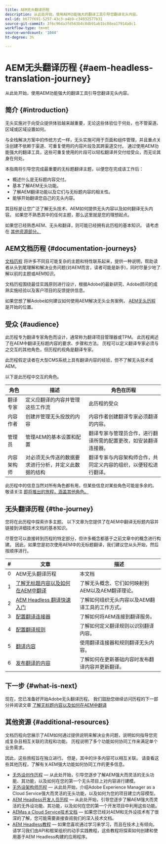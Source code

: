 ```yaml
---
title: AEM无头翻译历程
description: 从此处开始，使用AEM功能强大的翻译工具引导您翻译无头内容。
exl-id: b677f691-5257-43c3-a4b9-c34932577b31
source-git-commit: 3f6c96da3fd563b4c8db91ab1bc08ea17914a8c1
workflow-type: tm+mt
source-wordcount: '1044'
ht-degree: 3%

---
```


# AEM无头翻译历程 {#aem-headless-translation-journey}

从此处开始，使用AEM功能强大的翻译工具引导您翻译无头内容。

## 简介 {#introduction}

无头实施对于向受众提供体验越来越重要，无论这些体验位于何处，也不管渠道、区域或区域设置如何。

与全栈解决方案中的传统方式一样，无头实施可用于页面和组件管理，并且重点关注创建不依赖于渠道、可重复使用的内容片段及其跨渠道交付。 通过使用AEM功能强大的翻译工具，这些可重复使用的片段可以轻松翻译并交付给受众，而无论其身在何处。

本指南将引导您完成最重要的无标题翻译主题，以便您在完成该工作后：

* 概述什么是无标题内容交付。
* 基本了解AEM无头功能。
* 了解AEM翻译功能以及它们与无标题内容的相关性。
* 能够开始翻译您自己的无头内容。

其目标是让您广泛了解无头技术、AEM如何提供无头内容以及如何翻译无头内容。 如果您不熟悉其中的任何主题，那么这里就是您的理想起点。

如果您已经熟悉AEM、无头和翻译，则可能已经拥有此历程的基本知识。 请考虑在 [其他资源部分。](#additional-resources)

## AEM文档历程 {#documentation-journeys}

[文档历程](/help/journey-documentation/documentation-journeys.md) 将许多不同且可能复杂的主题和特性联系起来，提供一种说明，帮助读者从头到尾理解和解决业务问题(对AEM而言，读者可能是新手)，同时尽量少地了解以前的主题或AEM知识。

文档历程围绕最佳实践原则进行设计，根据Adobe的最新研究、Adobe顾问的成熟实施经验以及客户项目的反馈提供信息。

如果您想了解Adobe如何建议如何使用AEM解决无头业务案例， [AEM无头历程](/help/journey-documentation/documentation-journeys.md) 是开始的位置。

## 受众 {#audience}

此历程专为翻译专家角色而设计，通常称为翻译项目管理器或TPM。 此历程阐述了在AEM中翻译无标题内容的要求、步骤和方法。 历程可以定义翻译专家必须与之交互的其他角色，但历程的视角是翻译专家。

此历程假定读者在大型CMS系统上具有翻译内容的经验，但不了解无头技术或AEM。

以下是此历程中交互的角色。

| 角色 | 描述 | 角色在历程 |
|---|---|---|
| 翻译专家 | 定义应翻译的内容并管理这些工作流 | 此历程的受众 |
| 内容作者 | 创建并管理无头投放的内容 | 内容作者创建翻译专家必须翻译的内容。 |
| 管理员 | 管理AEM的基本设置和配置 | 翻译专家与管理员合作，进行翻译所需的配置更改，如安装翻译连接器。 |
| 内容架构师 | 对必须无头传送的数据要求进行分析，并定义此数据的结构 | 翻译专家与内容架构师合作，共同定义内容的组织，以便轻松进行翻译。 |

此历程中的信息当然对所有角色都有用，但某些信息对某些角色可能是多余的。 敬请关注 [即将推出的旅程，涵盖其他角色。](/help/journey-documentation/documentation-journeys.md#journeys)

## 无头翻译历程 {#the-journey}

您将在此历程中探索许多主题。 以下文章为您提供了在AEM中翻译无标题内容并链接到详细技术文档的基本知识。

尽管您可以直接转到历程的特定部分，但许多概念都基于之前文章中的概念进行构建。 因此，如果您是初次使用AEM中的无标题翻译，我们建议您从头开始，然后按顺序进行。

| # | 文章 | 描述 |
|---|---|---|
| 0 | AEM无头翻译历程 | 本文档 |
| 1 | [了解无标题内容以及如何在AEM中翻译](learn-about.md) | 了解无头概念、它们如何映射到AEM以及AEM翻译理论。 |
| 2 | [AEM Headless 翻译快速入门](getting-started.md) | 了解如何组织无头内容以及AEM翻译工具的工作方式。 |
| 3 | [配置翻译连接器](configure-connector.md) | 了解如何将AEM连接到翻译服务。 |
| 4 | [配置翻译规则](translation-rules.md) | 了解如何定义翻译规则以识别翻译内容。 |
| 5 | [翻译内容](translate-content.md) | 使用翻译连接器和规则翻译无头内容。 |
| 6 | [发布翻译的内容](publish-content.md) | 了解如何在更新基础内容时发布翻译内容并更新翻译。 |

## 下一步 {#what-is-next}

现在，您已准备好开始Adobe无头翻译历程。 我们鼓励您继续访问历程的下一部分并阅读文章 [了解无标题内容以及如何在AEM中翻译](learn-about.md)

## 其他资源 {#additional-resources}

文档历程向您展示了AEM如何通过提供说明来解决业务问题，说明如何指导您完成复杂且相互关联的流程和功能。 历程说明了多个功能如何协同工作来满足单个业务需求。

因此，这些旅程旨在独立进行。 但是，其中的许多内容可以相互关联。 请查看这些其他历程，了解有关AEM强大功能如何协同工作的更多信息。

* [无外设创作历程](/help/journey-headless/author/overview.md)  — 从此处开始，引导您逐步了解AEM强大而灵活的无头功能、其功能，以及如何在您的第一个无头项目上对内容进行建模。
* [无外设架构师历程](/help/journey-headless/architect/overview.md)  — 从此处开始，介绍Adobe Experience Manager as a Cloud Service强大而灵活的无头功能，以及如何为您的项目建立内容模型。
* [AEM Headless开发人员历程](/help/journey-headless/developer/overview.md)  — 从此处开始，引导您逐步了解AEM强大而灵活的无外设功能、其功能，以及如何在您的第一个开发项目中利用这些功能。
* [AEMas a Cloud Service技术文档](https://experienceleague.adobe.com/docs/experience-manager-cloud-service.html)  — 如果您已经对AEM和无外设技术有了很深的了解，您可能需要直接查阅我们的深入技术文档。
* [AEM Headless教程](https://experienceleague.adobe.com/docs/experience-manager-learn/getting-started-with-aem-headless/overview.html?lang=zh-Hans)  — 如果您喜欢通过学习来学习，而且在技术上有倾向，请学习我们由API和框架组织的动手实践教程，这些教程将探索如何创建和使用基于AEM Headless构建的应用程序。
